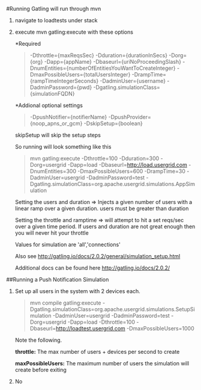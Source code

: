 #Running
Gatling will run through mvn

1. navigate to loadtests under stack

1. execute mvn gatling:execute with these options

	*Required
	> -Dthrottle={maxReqsSec} -Dduration={durationInSecs} -Dorg={org}  -Dapp={appName} -Dbaseurl={uriNoProceedingSlash} -DnumEntities={numberOfEntitiesYouWantToCreateInteger} -DmaxPossibleUsers={totalUsersInteger} -DrampTime={rampTimeIntegerSeconds} -DadminUser={username} -DadminPassword={pwd} -Dgatling.simulationClass={simulationFQDN}

	*Addional optional settings 
		
	>-DpushNotifier={notifierName} -DpushProvider={noop_apns_or_gcm} -DskipSetup={boolean}

	skipSetup will skip the setup steps

	So running will look something like this
	>mvn gatling:execute -Dthrottle=100 -Dduration=300 -Dorg=usergrid  -Dapp=load -Dbaseurl=http://load.usergrid.com -DnumEntities=300 -DmaxPossibleUsers=600 -DrampTime=30 -DadminUser=usergrid -DadminPassword=test -Dgatling.simulationClass=org.apache.usergrid.simulations.AppSimulation
	
	Setting the users and duration => Injects a given number of users with a linear ramp over a given duration. users must be greater than duration
	
	Setting the throttle and ramptime => will attempt to hit a set reqs/sec over a given time period.  If users and duration are not great enough then you will never hit your throttle
	
	Values for simulation are 'all','connections'
	
	Also see http://gatling.io/docs/2.0.2/general/simulation_setup.html
	
	Additional docs can be found here http://gatling.io/docs/2.0.2/

##Running a Push Notification Simulation

1. Set up all users in the system with 2 devices each.

	>mvn compile gatling:execute -Dgatling.simulationClass=org.apache.usergrid.simulations.SetupSimulation -DadminUser=usergrid -DadminPassword=test -Dorg=usergrid  -Dapp=load -Dthrottle=100 -Dbaseurl=http://loadtest.usergrid.com -DmaxPossibleUsers=1000


	Note the following.


	**throttle:**  The max number of users + devices per second to create

	**maxPossibleUsers:**  The maximum number of users the simulation will create before exiting


1. No



